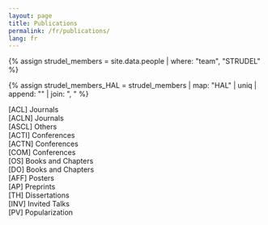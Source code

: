 ```yaml
---
layout: page
title: Publications
permalink: /fr/publications/
lang: fr
---
```


{% assign strudel_members = site.data.people | where: "team", "STRUDEL" %}

{% assign strudel_members_HAL = strudel_members | map: "HAL" | uniq | append: "" | join: ", " %}

<script src="/assets/js/hal.js" charset="utf-8"></script>

<div id="pubACL">
  [ACL] Journals
</div>

<div id="pubACLN">
  [ACLN] Journals
</div>

<div id="pubASCL">
  [ASCL] Others
</div>

<div id="pubACTI">
  [ACTI] Conferences
</div>

<div id="pubACTN">
  [ACTN] Conferences
</div>

<div id="pubCOM">
  [COM] Conferences
</div>

<div id="pubOS">
  [OS] Books and Chapters
</div>

<div id="pubDO">
  [DO] Books and Chapters
</div>

<div id="pubAFF">
  [AFF] Posters
</div>

<div id="pubAP">
  [AP] Preprints
</div>

<div id="pubTH">
  [TH] Dissertations
</div>

<div id="pubINV">
  [INV] Invited Talks
</div>

<div id="pubPV">
  [PV] Popularization
</div>

<script defer>
  getPublicationsAuthor({{ strudel_members_HAL }});
</script>

